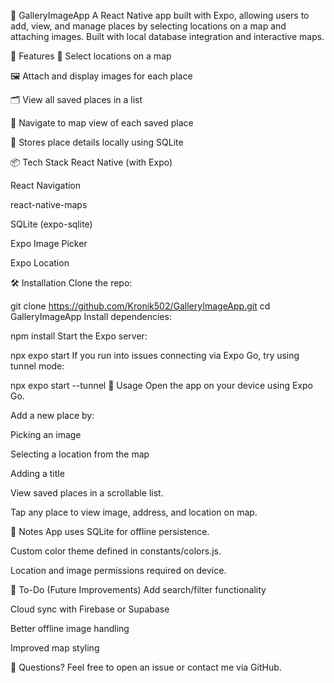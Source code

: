 📸 GalleryImageApp
A React Native app built with Expo, allowing users to add, view, and manage places by selecting locations on a map and attaching images. Built with local database integration and interactive maps.

🚀 Features
📍 Select locations on a map

🖼️ Attach and display images for each place

🗂️ View all saved places in a list

🧭 Navigate to map view of each saved place

💾 Stores place details locally using SQLite

📦 Tech Stack
React Native (with Expo)

React Navigation

react-native-maps

SQLite (expo-sqlite)

Expo Image Picker

Expo Location

🛠️ Installation
Clone the repo:


git clone https://github.com/Kronik502/GalleryImageApp.git
cd GalleryImageApp
Install dependencies:


npm install
Start the Expo server:


npx expo start
If you run into issues connecting via Expo Go, try using tunnel mode:


npx expo start --tunnel
📱 Usage
Open the app on your device using Expo Go.

Add a new place by:

Picking an image

Selecting a location from the map

Adding a title

View saved places in a scrollable list.

Tap any place to view image, address, and location on map.


🧪 Notes
App uses SQLite for offline persistence.

Custom color theme defined in constants/colors.js.

Location and image permissions required on device.

📍 To-Do (Future Improvements)
Add search/filter functionality

Cloud sync with Firebase or Supabase

Better offline image handling

Improved map styling

💬 Questions?
Feel free to open an issue or contact me via GitHub.